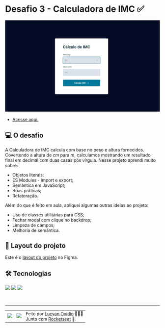 # Desafio 3 - Calculadora de IMC ✅

<img src="./.github/preview-desafio-03.jpg" alt="Preview do projeto." />

* <a href="https://lucyanovidio.github.io/rocketseat-explorer/nivel-05/stage/desafio-03/">Acesse aqui.</a>

## 💻 O desafio

A Calculadora de IMC calcula com base no peso e altura fornecidos. Covertendo a altura de *cm* para *m*, calculamos mostrando um resultado final em decimal com duas casas pós vírgula. Nesse projeto aprendi muito sobre:
* Objetos literais;
* ES Modules - import e export;
* Semântica em JavaScript;
* Boas práticas;
* Refatoração.

Além do que é feito em aula, apliquei algumas outras ideias ao projeto:
* Uso de classes utilitárias para CSS;
* Fechar modal com clique no backdrop;
* Limpeza de campos;
* Melhoria de semântica.

## 🎨 Layout do projeto

Este é o <a href="https://www.figma.com/file/ABhdeUBoc26CrOUefxU4lx/IMC-(Copy)?node-id=6%3A5&t=UX9TZGuUZQGGnZN5-0">layout do projeto</a> no Figma.

## 🛠 Tecnologias

<div>
    <img src="https://img.shields.io/badge/HTML5-E34F26?style=for-the-badge&logo=html5&logoColor=white" />
    <img src="https://img.shields.io/badge/CSS3-1572B6?style=for-the-badge&logo=css3&logoColor=white" />
    <img src="https://img.shields.io/badge/JavaScript-F7DF1E?style=for-the-badge&logo=javascript&logoColor=black" />
</div>
<br>

<br>

---

<table>
  <tr>
    <td>
      <img src="https://github.com/lucyanovidio.png" width="100px" />
    </td>
    <td>
      <img src="https://github.com/rocketseat-education.png" width="100px" />
    </td>
    <td>
      Feito por <a href="https://github.com/lucyanovidio">Lucyan Ovídio</a> 🙋🏿‍♂️
      <br> Junto com <a href="https://rocketseat.com.br">Rocketseat</a> 🚀.
    </td>
  </tr>
</table>